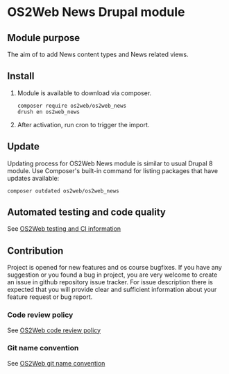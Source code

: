 # OS2Web News Drupal module

## Module purpose

The aim of to add News content types and News related views.

## Install

1. Module is available to download via composer.
    ```
    composer require os2web/os2web_news
    drush en os2web_news
    ```

1. After activation, run cron to trigger the import.

## Update
Updating process for OS2Web News module is similar to usual Drupal 8 module.
Use Composer's built-in command for listing packages that have updates available:

```
composer outdated os2web/os2web_news
```

## Automated testing and code quality
See [OS2Web testing and CI information](https://github.com/OS2Web/docs#testing-and-ci)

## Contribution

Project is opened for new features and os course bugfixes.
If you have any suggestion or you found a bug in project, you are very welcome
to create an issue in github repository issue tracker.
For issue description there is expected that you will provide clear and
sufficient information about your feature request or bug report.

### Code review policy
See [OS2Web code review policy](https://github.com/OS2Web/docs#code-review)

### Git name convention
See [OS2Web git name convention](https://github.com/OS2Web/docs#git-guideline)
